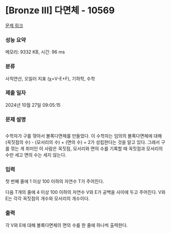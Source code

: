 # [Bronze III] 다면체 - 10569 

[문제 링크](https://www.acmicpc.net/problem/10569) 

### 성능 요약

메모리: 9332 KB, 시간: 96 ms

### 분류

사칙연산, 오일러 지표 (χ=V-E+F), 기하학, 수학

### 제출 일자

2024년 10월 27일 09:05:15

### 문제 설명

<p style="text-align:center"><img alt="" src="https://www.acmicpc.net/upload/images2/poly.png"></p>

<p>수학자가 구를 깎아서 볼록다면체를 만들었다. 이 수학자는 임의의 볼록다면체에 대해 (꼭짓점의 수) - (모서리의 수) + (면의 수) = 2가 성립한다는 것을 알고 있다. 그래서 구를 깎는 게 취미인 이 사람은 꼭짓점, 모서리와 면의 수를 기록할 때 꼭짓점과 모서리의 수만 세고 면의 수는 세지 않는다.</p>

### 입력 

 <p>첫 번째 줄에 1 이상 100 이하의 자연수 T가 주어진다.</p>

<p>다음 T개의 줄에 4 이상 100 이하의 자연수 V와 E가 공백을 사이에 두고 주어진다. V와 E는 각각 꼭짓점의 개수와 모서리의 개수이다.</p>

### 출력 

 <p>각 V와 E에 대해 볼록다면체의 면의 수를 한 줄에 하나씩 출력한다.</p>

